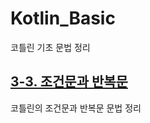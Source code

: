# Kotlin_Basic
코틀린 기초 문법 정리

## [3-3. 조건문과 반복문](https://github.com/junha8070/Kotlin_Basic/blob/main/3-3%20조건문과%20반복문.md)
코틀린의 조건문과 반복문 문법 정리
